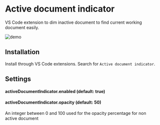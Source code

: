 # Active document indicator

VS Code extension to dim inactive document to find current working document easily.

![demo](https://user-images.githubusercontent.com/1210596/55941490-2c4ffc80-5bf7-11e9-8ed9-72ca72255c0a.gif)

## Installation

Install through VS Code extensions. Search for `Active document indicator`.

## Settings

#### activeDocumentIndicator.enabled (default: true)

#### activeDocumentIndicator.opacity (default: 50)
An integer between 0 and 100 used for the opacity percentage for non active document
